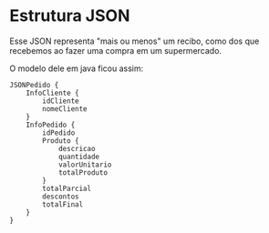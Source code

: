 # Estrutura JSON

Esse JSON representa "mais ou menos" um recibo, como dos que recebemos ao
fazer uma compra em um supermercado.

O modelo dele em java ficou assim:

```
JSONPedido {
    InfoCliente {
        idCliente
        nomeCliente
    }
    InfoPedido {
        idPedido
        Produto {
            descricao
            quantidade
            valorUnitario
            totalProduto
        }
        totalParcial
        descontos
        totalFinal
    }
}
```


